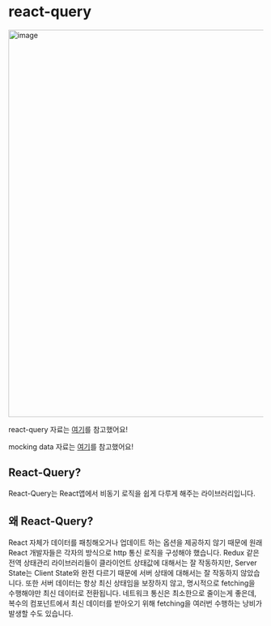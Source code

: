 # react-query

<img width="764" alt="image" src="https://user-images.githubusercontent.com/78200124/162750764-ff210122-f8ea-4fab-b1e4-f7dc8abccd20.png">


react-query 자료는 <a href="https://kyounghwan01.github.io/blog/React/react-query/basic/#사용하는-이유">여기</a>를 참고했어요!

mocking data 자료는 <a href="https://velog.io/@9rganizedchaos/これがリアクトライブラリ！-「Mock-Service-Worker」">여기</a>를 참고했어요!

## React-Query?
React-Query는 React앱에서 비동기 로직을 쉽게 다루게 해주는 라이브러리입니다.

## 왜 React-Query?
React 자체가 데이터를 패칭해오거나 업데이트 하는 옵션을 제공하지 않기 때문에 원래 React 개발자들은 각자의 방식으로 http 통신 로직을 구성해야 했습니다.
Redux 같은 전역 상태관리 라이브러리들이 클라이언트 상태값에 대해서는 잘 작동하지만,
Server State는 Client State와 완전 다르기 때문에 서버 상태에 대해서는 잘 작동하지 않았습니다. 
또한 서버 데이터는 항상 최신 상태임을 보장하지 않고, 명시적으로 fetching을 수행해야만 최신 데이터로 전환됩니다.
네트워크 통신은 최소한으로 줄이는게 좋은데, 복수의 컴포넌트에서 최신 데이터를 받아오기 위해 fetching을 여러번 수행하는 낭비가 발생할 수도 있습니다.
